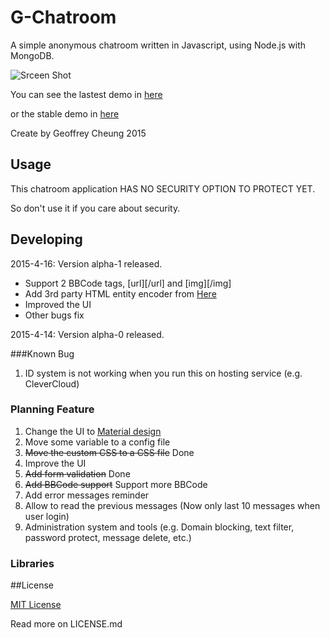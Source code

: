 

# G-Chatroom

A simple anonymous chatroom written in Javascript, using Node.js with MongoDB.

![Srceen Shot](http://i.imgur.com/z763Abx.png)

You can see the lastest demo in [here](http://gchatroom.cleverapps.io/)

or the stable demo in [here](http://gchatroom-geoff4321.rhcloud.com/)

Create by Geoffrey Cheung 2015

## Usage

This chatroom application HAS NO SECURITY OPTION TO PROTECT YET.

So don't use it if you care about security.

## Developing

2015-4-16: Version alpha-1 released.
* Support 2 BBCode tags, [url][/url] and [img][/img]
* Add 3rd party HTML entity encoder from [Here](http://www.strictly-software.com/htmlencode)
* Improved the UI
* Other bugs fix

2015-4-14: Version alpha-0 released.

###Known Bug
1. ID system is not working when you run this on hosting service (e.g. CleverCloud)

### Planning Feature
1. Change the UI to [Material design](http://www.google.com/design/spec/material-design/introduction.html)
2. Move some variable to a config file
3. <del>Move the custom CSS to a CSS file</del> Done
4. Improve the UI
5. <del>Add form validation</del> Done
6. <del>Add BBCode support</del> Support more BBCode
7. Add error messages reminder
8. Allow to read the previous messages (Now only last 10 messages when user login)
9. Administration system and tools (e.g. Domain blocking, text filter, password protect, message delete, etc.)

### Libraries

##License

[MIT License](http://en.wikipedia.org/wiki/MIT_License)

Read more on LICENSE.md
